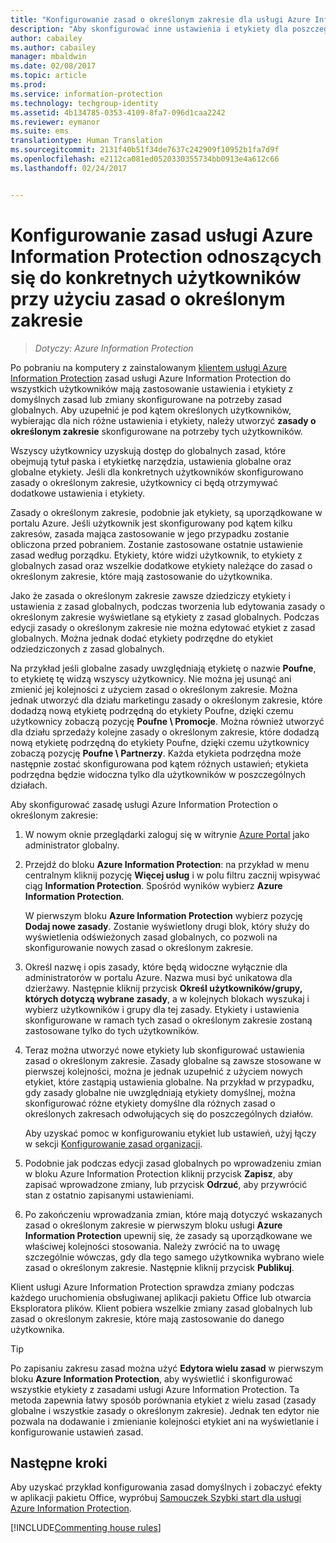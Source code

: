 ```yaml
---
title: "Konfigurowanie zasad o określonym zakresie dla usługi Azure Information Protection"
description: "Aby skonfigurować inne ustawienia i etykiety dla poszczególnych użytkowników, należy skonfigurować dla usługi Azure Information Protection zasady należące do zakresów."
author: cabailey
ms.author: cabailey
manager: mbaldwin
ms.date: 02/08/2017
ms.topic: article
ms.prod: 
ms.service: information-protection
ms.technology: techgroup-identity
ms.assetid: 4b134785-0353-4109-8fa7-096d1caa2242
ms.reviewer: eymanor
ms.suite: ems
translationtype: Human Translation
ms.sourcegitcommit: 2131f40b51f34de7637c242909f10952b1fa7d9f
ms.openlocfilehash: e2112ca081ed0520330355734bb0913e4a612c66
ms.lasthandoff: 02/24/2017


---
```


# <a name="how-to-configure-the-azure-information-protection-policy-for-specific-users-by-using-scoped-policies"></a>Konfigurowanie zasad usługi Azure Information Protection odnoszących się do konkretnych użytkowników przy użyciu zasad o określonym zakresie

>*Dotyczy: Azure Information Protection*

Po pobraniu na komputery z zainstalowanym [klientem usługi Azure Information Protection](https://www.microsoft.com/en-us/download/details.aspx?id=53018) zasad usługi Azure Information Protection do wszystkich użytkowników mają zastosowanie ustawienia i etykiety z domyślnych zasad lub zmiany skonfigurowane na potrzeby zasad globalnych. Aby uzupełnić je pod kątem określonych użytkowników, wybierając dla nich różne ustawienia i etykiety, należy utworzyć **zasady o określonym zakresie** skonfigurowane na potrzeby tych użytkowników.

Wszyscy użytkownicy uzyskują dostęp do globalnych zasad, które obejmują tytuł paska i etykietkę narzędzia, ustawienia globalne oraz globalne etykiety. Jeśli dla konkretnych użytkowników skonfigurowano zasady o określonym zakresie, użytkownicy ci będą otrzymywać dodatkowe ustawienia i etykiety. 

Zasady o określonym zakresie, podobnie jak etykiety, są uporządkowane w portalu Azure. Jeśli użytkownik jest skonfigurowany pod kątem kilku zakresów, zasada mająca zastosowanie w jego przypadku zostanie obliczona przed pobraniem. Zostanie zastosowane ostatnie ustawienie zasad według porządku. Etykiety, które widzi użytkownik, to etykiety z globalnych zasad oraz wszelkie dodatkowe etykiety należące do zasad o określonym zakresie, które mają zastosowanie do użytkownika. 

Jako że zasada o określonym zakresie zawsze dziedziczy etykiety i ustawienia z zasad globalnych, podczas tworzenia lub edytowania zasady o określonym zakresie wyświetlane są etykiety z zasad globalnych. Podczas edycji zasady o określonym zakresie nie można edytować etykiet z zasad globalnych. Można jednak dodać etykiety podrzędne do etykiet odziedziczonych z zasad globalnych.

Na przykład jeśli globalne zasady uwzględniają etykietę o nazwie **Poufne**, to etykietę tę widzą wszyscy użytkownicy. Nie można jej usunąć ani zmienić jej kolejności z użyciem zasad o określonym zakresie. Można jednak utworzyć dla działu marketingu zasady o określonym zakresie, które dodadzą nową etykietę podrzędną do etykiety Poufne, dzięki czemu użytkownicy zobaczą pozycję **Poufne \ Promocje**. Można również utworzyć dla działu sprzedaży kolejne zasady o określonym zakresie, które dodadzą nową etykietę podrzędną do etykiety Poufne, dzięki czemu użytkownicy zobaczą pozycję **Poufne \ Partnerzy**. Każda etykieta podrzędna może następnie zostać skonfigurowana pod kątem różnych ustawień; etykieta podrzędna będzie widoczna tylko dla użytkowników w poszczególnych działach.


Aby skonfigurować zasadę usługi Azure Information Protection o określonym zakresie:

1. W nowym oknie przeglądarki zaloguj się w witrynie [Azure Portal](https://portal.azure.com) jako administrator globalny.

2. Przejdź do bloku **Azure Information Protection**: na przykład w menu centralnym kliknij pozycję **Więcej usług** i w polu filtru zacznij wpisywać ciąg **Information Protection**. Spośród wyników wybierz **Azure Information Protection**. 

    W pierwszym bloku **Azure Information Protection** wybierz pozycję **Dodaj nowe zasady**. Zostanie wyświetlony drugi blok, który służy do wyświetlenia odświeżonych zasad globalnych, co pozwoli na skonfigurowanie nowych zasad o określonym zakresie.

3. Określ nazwę i opis zasady, które będą widoczne wyłącznie dla administratorów w portalu Azure. Nazwa musi być unikatowa dla dzierżawy. Następnie kliknij przycisk **Określ użytkowników/grupy, których dotyczą wybrane zasady**, a w kolejnych blokach wyszukaj i wybierz użytkowników i grupy dla tej zasady. Etykiety i ustawienia skonfigurowane w ramach tych zasad o określonym zakresie zostaną zastosowane tylko do tych użytkowników. 

4. Teraz można utworzyć nowe etykiety lub skonfigurować ustawienia zasad o określonym zakresie. Zasady globalne są zawsze stosowane w pierwszej kolejności, można je jednak uzupełnić z użyciem nowych etykiet, które zastąpią ustawienia globalne. Na przykład w przypadku, gdy zasady globalne nie uwzględniają etykiety domyślnej, można skonfigurować różne etykiety domyślne dla różnych zasad o określonych zakresach odwołujących się do poszczególnych działów.

    Aby uzyskać pomoc w konfigurowaniu etykiet lub ustawień, użyj łączy w sekcji [Konfigurowanie zasad organizacji](configure-policy.md#configuring-your-organizations-policy).

5. Podobnie jak podczas edycji zasad globalnych po wprowadzeniu zmian w bloku Azure Information Protection kliknij przycisk **Zapisz**, aby zapisać wprowadzone zmiany, lub przycisk **Odrzuć**, aby przywrócić stan z ostatnio zapisanymi ustawieniami. 

6. Po zakończeniu wprowadzania zmian, które mają dotyczyć wskazanych zasad o określonym zakresie w pierwszym bloku usługi **Azure Information Protection** upewnij się, że zasady są uporządkowane we właściwej kolejności stosowania. Należy zwrócić na to uwagę szczególnie wówczas, gdy dla tego samego użytkownika wybrano wiele zasad o określonym zakresie. Następnie kliknij przycisk **Publikuj**. 

Klient usługi Azure Information Protection sprawdza zmiany podczas każdego uruchomienia obsługiwanej aplikacji pakietu Office lub otwarcia Eksploratora plików. Klient pobiera wszelkie zmiany zasad globalnych lub zasad o określonym zakresie, które mają zastosowanie do danego użytkownika.

> [!TIP]
> Po zapisaniu zakresu zasad można użyć **Edytora wielu zasad** w pierwszym bloku **Azure Information Protection**, aby wyświetlić i skonfigurować wszystkie etykiety z zasadami usługi Azure Information Protection. Ta metoda zapewnia łatwy sposób porównania etykiet z wielu zasad (zasady globalne i wszystkie zasady o określonym zakresie). Jednak ten edytor nie pozwala na dodawanie i zmienianie kolejności etykiet ani na wyświetlanie i konfigurowanie ustawień zasad.

## <a name="next-steps"></a>Następne kroki

Aby uzyskać przykład konfigurowania zasad domyślnych i zobaczyć efekty w aplikacji pakietu Office, wypróbuj [Samouczek Szybki start dla usługi Azure Information Protection](../get-started/infoprotect-quick-start-tutorial.md).

[!INCLUDE[Commenting house rules](../includes/houserules.md)]

